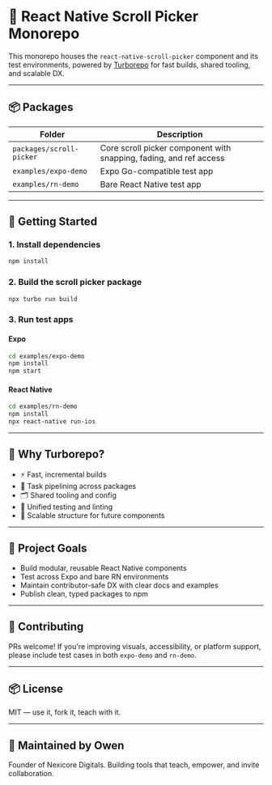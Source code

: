 # 🧩 React Native Scroll Picker Monorepo

This monorepo houses the `react-native-scroll-picker` component and its test environments, powered by [Turborepo](https://turbo.build) for fast builds, shared tooling, and scalable DX.

---

## 📦 Packages

| Folder                      | Description                                      |
|----------------------------|--------------------------------------------------|
| `packages/scroll-picker`   | Core scroll picker component with snapping, fading, and ref access |
| `examples/expo-demo`       | Expo Go-compatible test app                     |
| `examples/rn-demo`         | Bare React Native test app                      |

---

## 🚀 Getting Started

### 1. Install dependencies

```bash
npm install
```

### 2. Build the scroll picker package

```bash
npx turbo run build
```

### 3. Run test apps

#### Expo

```bash
cd examples/expo-demo
npm install
npm start
```

#### React Native

```bash
cd examples/rn-demo
npm install
npx react-native run-ios
```

---

## 🧠 Why Turborepo?

- ⚡️ Fast, incremental builds
- 🧵 Task pipelining across packages
- 🗂 Shared tooling and config
- 🧪 Unified testing and linting
- 🧩 Scalable structure for future components

---

## 📐 Project Goals

- Build modular, reusable React Native components
- Test across Expo and bare RN environments
- Maintain contributor-safe DX with clear docs and examples
- Publish clean, typed packages to npm

---

## 🤝 Contributing

PRs welcome! If you're improving visuals, accessibility, or platform support, please include test cases in both `expo-demo` and `rn-demo`.

---

## 📦 License

MIT — use it, fork it, teach with it.

---

## 🧭 Maintained by Owen

Founder of Nexicore Digitals. Building tools that teach, empower, and invite collaboration.
